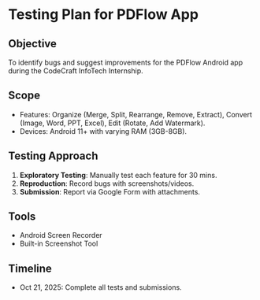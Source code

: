# Testing Plan for PDFlow App

## Objective
To identify bugs and suggest improvements for the PDFlow Android app during the CodeCraft InfoTech Internship.

## Scope
- Features: Organize (Merge, Split, Rearrange, Remove, Extract), Convert (Image, Word, PPT, Excel), Edit (Rotate, Add Watermark).
- Devices: Android 11+ with varying RAM (3GB-8GB).

## Testing Approach
1. **Exploratory Testing**: Manually test each feature for 30 mins.
2. **Reproduction**: Record bugs with screenshots/videos.
3. **Submission**: Report via Google Form with attachments.

## Tools
- Android Screen Recorder
- Built-in Screenshot Tool

## Timeline
- Oct 21, 2025: Complete all tests and submissions.